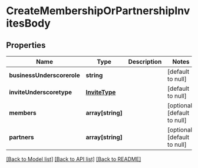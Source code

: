 # CreateMembershipOrPartnershipInvitesBody

## Properties
Name | Type | Description | Notes
------------ | ------------- | ------------- | -------------
**businessUnderscorerole** | **string** |  | [default to null]
**inviteUnderscoretype** | [**InviteType**](InviteType.md) |  | [default to null]
**members** | **array[string]** |  | [optional] [default to null]
**partners** | **array[string]** |  | [optional] [default to null]

[[Back to Model list]](../README.md#documentation-for-models) [[Back to API list]](../README.md#documentation-for-api-endpoints) [[Back to README]](../README.md)


